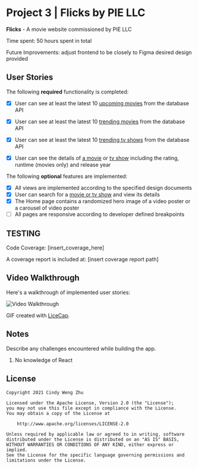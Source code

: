 # Project 3 | **Flicks** by PIE LLC

**Flicks** - A movie website commissioned by PIE LLC

Time spent: 50 hours spent in total

Future Improvements: adjust frontend to be closely to Figma desired design provided

## User Stories

The following **required** functionality is completed:

- [X] User can see at least the latest 10 [upcoming movies](https://developers.themoviedb.org/3/movies/get-upcoming) from the database API
- [X] User can see at least the latest 10 [trending movies](https://developers.themoviedb.org/3/trending/get-trending) from the database API
- [X] User can see at least the latest 10 [trending tv shows](https://developers.themoviedb.org/3/trending/get-trending) from the database API

- [X] User can see the details of [a movie](https://developers.themoviedb.org/3/movies/get-movie-details) or [tv show](https://developers.themoviedb.org/3/tv/get-tv-details) including the rating, runtime (movies only) and release year

The following **optional** features are implemented:
- [X] All views are implemented according to the specified design documents
- [X] User can search for a [movie or tv show](https://developers.themoviedb.org/3/search/multi-search) and view its details
- [X] The Home page contains a randomized hero image of a video poster or a carousel of video poster
- [ ] All pages are responsive according to developer defined breakpoints

## TESTING

Code Coverage: [insert_coverage_here]

A coverage report is included at: [insert coverage report path]

## Video Walkthrough

Here's a walkthrough of implemented user stories:

<img src='walkthrough.gif' title='Video Walkthrough' alt='Video Walkthrough' />

GIF created with [LiceCap](http://www.cockos.com/licecap/).

## Notes

Describe any challenges encountered while building the app.
1. No knowledge of React

## License

    Copyright 2021 Cindy Weng Zhu

    Licensed under the Apache License, Version 2.0 (the "License");
    you may not use this file except in compliance with the License.
    You may obtain a copy of the License at

        http://www.apache.org/licenses/LICENSE-2.0

    Unless required by applicable law or agreed to in writing, software
    distributed under the License is distributed on an "AS IS" BASIS,
    WITHOUT WARRANTIES OR CONDITIONS OF ANY KIND, either express or implied.
    See the License for the specific language governing permissions and
    limitations under the License.
